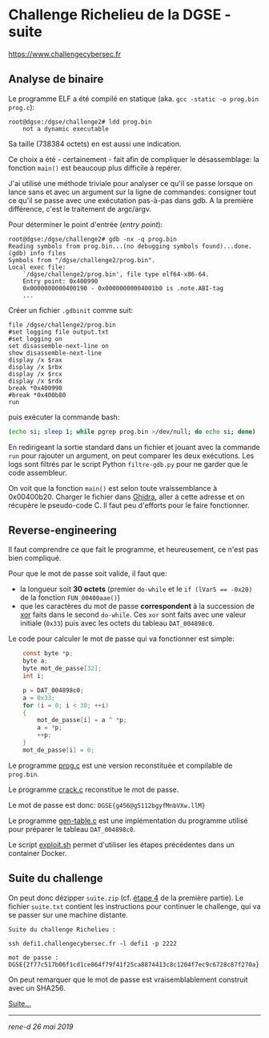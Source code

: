 # Challenge Richelieu de la DGSE - suite

https://www.challengecybersec.fr

## Analyse de binaire

Le programme ELF a été compilé en statique (aka. `gcc -static -o prog.bin prog.c`):
```
root@dgse:/dgse/challenge2# ldd prog.bin
	not a dynamic executable
```
Sa taille (738384 octets) en est aussi une indication.

Ce choix a été - certainement - fait afin de compliquer le désassemblage: la fonction `main()` est beaucoup plus difficile à repérer.

J'ai utilisé une méthode triviale pour analyser ce qu'il se passe lorsque on lance sans et avec un argument sur la ligne de commandes: consigner tout ce qu'il se passe avec une exécutation pas-à-pas dans gdb. A la première différence, c'est le traitement de argc/argv.

Pour déterminer le point d'entrée (_entry point_):
```
root@dgse:/dgse/challenge2# gdb -nx -q prog.bin
Reading symbols from prog.bin...(no debugging symbols found)...done.
(gdb) info files
Symbols from "/dgse/challenge2/prog.bin".
Local exec file:
	`/dgse/challenge2/prog.bin', file type elf64-x86-64.
	Entry point: 0x400990
	0x0000000000400190 - 0x00000000004001b0 is .note.ABI-tag
    ...
```

Créer un fichier `.gdbinit` comme suit:
```
file /dgse/challenge2/prog.bin
#set logging file output.txt
#set logging on
set disassemble-next-line on
show disassemble-next-line
display /x $rax
display /x $rbx
display /x $rcx
display /x $rdx
break *0x400990
#break *0x400b80
run
```
puis exécuter la commande bash:
```bash
(echo si; sleep 1; while pgrep prog.bin >/dev/null; do echo si; done) | gdb -q
```

En redirigeant la sortie standard dans un fichier et jouant avec la commande `run` pour rajouter un argument, on peut comparer les deux exécutions. Les logs sont filtrés par le script Python `filtre-gdb.py` pour ne garder que le code assembleur.

On voit que la fonction `main()` est selon toute vraissemblance à 0x00400b20. Charger le fichier dans [Ghidra](https://ghidra-sre.org), aller à cette adresse et on récupère le pseudo-code C. Il faut peu d'efforts pour le faire fonctionner.

## Reverse-engineering

Il faut comprendre ce que fait le programme, et heureusement, ce n'est pas bien compliqué.

Pour que le mot de passe soit valide, il faut que:
* la longueur soit **30 octets** (premier `do-while` et le `if (lVar5 == -0x20)` de la fonction `FUN_00400aae()`)
* que les caractères du mot de passe **correspondent** à la succession de [xor](https://fr.wikipedia.org/wiki/Fonction_OU_exclusif) faits dans le second `do-while`. Ces `xor` sont faits avec une valeur initiale (`0x33`) puis avec les octets du tableau `DAT_004898c0`.

Le code pour calculer le mot de passe qui va fonctionner est simple:
```C
    const byte *p;
    byte a;
    byte mot_de_passe[32];
    int i;

    p = DAT_004898c0;
    a = 0x33;
    for (i = 0; i < 30; ++i)
    {
        mot_de_passe[i] = a ^ *p;
        a = *p;
        ++p;
    }
    mot_de_passe[i] = 0;
```

Le programme [prog.c](prog.c) est une version reconstituée et compilable de `prog.bin`.

Le programme [crack.c](crack.c) reconstitue le mot de passe.

Le mot de passe est donc: `DGSE{g456@g5112bgyfMnbVXw.llM}`

Le programme [gen-table.c](gen-table.c) est une implémentation du programme utilisé pour préparer le tableau `DAT_004898c0`.

Le script [exploit.sh](exploit.sh) permet d'utiliser les étapes précédentes dans un container Docker.

## Suite du challenge

On peut donc dézipper `suite.zip` (cf. [étape 4](../challenge1/README.md#Extraction-des-fichiers-de-l'archive-ZIP) de la première partie). Le fichier `suite.txt` contient les instructions pour continuer le challenge, qui va se passer sur une machine distante.

```
Suite du challenge Richelieu :

ssh defi1.challengecybersec.fr -l defi1 -p 2222

mot de passe : DGSE{2f77c517b06f1cd1ce864f79f41f25ca8874413c8c1204f7ec9c6728c87f270a}
```

On peut remarquer que le mot de passe est vraisemblablement construit avec un SHA256.

[Suite...](../defi1/README.md)

---
*rene-d 26 mai 2019*

